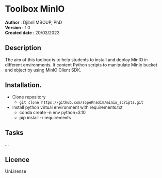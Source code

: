 # Toolbox MinIO

**Author** : Djibril MBOUP, PhD  
**Version** : 1.0  
**Created date** : 20/03/2023  

## Description
The aim of this toolbox is to help students to install and deploy MinIO in different environments. 
It content Python scripts to manipulate MinIo bucket and object by using MinIO Client SDK.

## Installation.
- Clone repository
  - `git clone https://github.com/sopeKhadim/minio_scripts.git`
- Install python virtual environment with requirements.txt
  - conda create -n env  python=3.10
  - pip install -r requirements
  
## Tasks
...

## Licence

UnLisense

